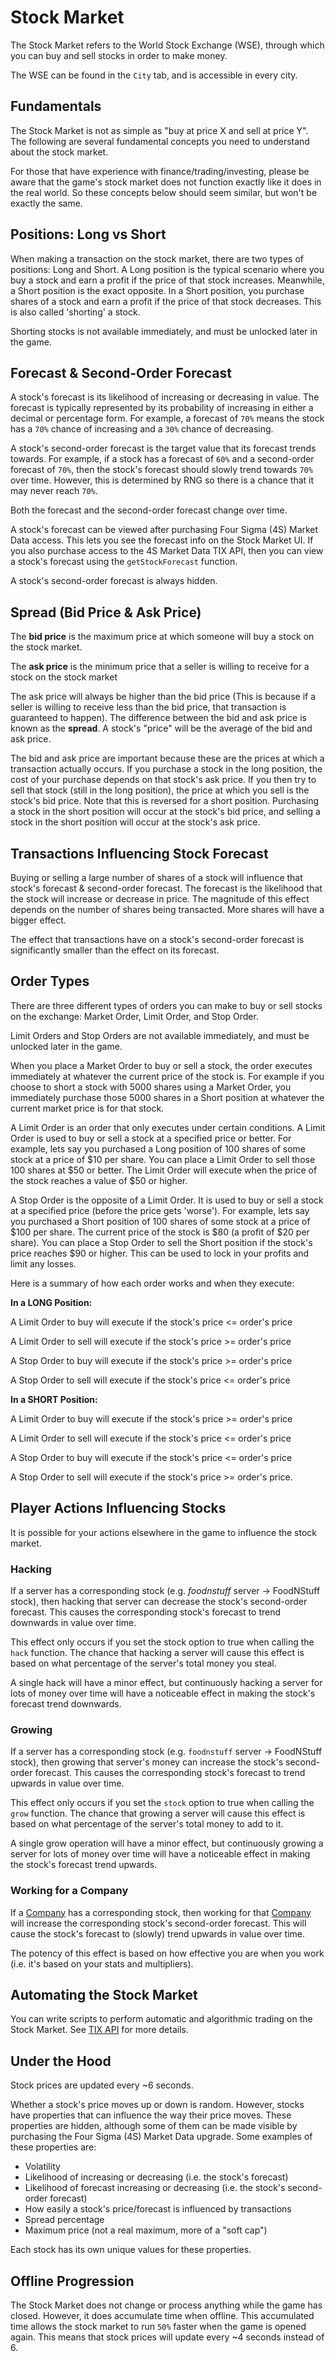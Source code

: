 # Stock Market

The Stock Market refers to the World Stock Exchange (WSE), through which you can buy and sell stocks in order to make money.

The WSE can be found in the `City` tab, and is accessible in every city.

## Fundamentals

The Stock Market is not as simple as "buy at price X and sell at price Y".
The following are several fundamental concepts you need to understand about the stock market.

For those that have experience with finance/trading/investing, please be aware that the game's stock market does not function exactly like it does in the real world.
So these concepts below should seem similar, but won't be exactly the same.

## Positions: Long vs Short

When making a transaction on the stock market, there are two types of positions: Long and Short.
A Long position is the typical scenario where you buy a stock and earn a profit if the price of that stock increases.
Meanwhile, a Short position is the exact opposite.
In a Short position, you purchase shares of a stock and earn a profit if the price of that stock decreases.
This is also called 'shorting' a stock.

Shorting stocks is not available immediately, and must be unlocked later in the game.

## Forecast & Second-Order Forecast

A stock's forecast is its likelihood of increasing or decreasing in value.
The forecast is typically represented by its probability of increasing in either a decimal or percentage form.
For example, a forecast of `70%` means the stock has a `70%` chance of increasing and a `30%` chance of decreasing.

A stock's second-order forecast is the target value that its forecast trends towards.
For example, if a stock has a forecast of `60%` and a second-order forecast of `70%`, then the stock's forecast should slowly trend towards `70%` over time.
However, this is determined by RNG so there is a chance that it may never reach `70%`.

Both the forecast and the second-order forecast change over time.

A stock's forecast can be viewed after purchasing Four Sigma (4S) Market Data access.
This lets you see the forecast info on the Stock Market UI.
If you also purchase access to the 4S Market Data TIX API, then you can view a stock's forecast using the `getStockForecast` function.

A stock's second-order forecast is always hidden.

## Spread (Bid Price & Ask Price)

The **bid price** is the maximum price at which someone will buy a stock on the stock market.

The **ask price** is the minimum price that a seller is willing to receive for a stock on the stock market

The ask price will always be higher than the bid price (This is because if a seller is willing to receive less than the bid price, that transaction is guaranteed to happen).
The difference between the bid and ask price is known as the **spread**.
A stock's "price" will be the average of the bid and ask price.

The bid and ask price are important because these are the prices at which a transaction actually occurs.
If you purchase a stock in the long position, the cost of your purchase depends on that stock's ask price.
If you then try to sell that stock (still in the long position), the price at which you sell is the stock's bid price.
Note that this is reversed for a short position.
Purchasing a stock in the short position will occur at the stock's bid price, and selling a stock in the short position will occur at the stock's ask price.

## Transactions Influencing Stock Forecast

Buying or selling a large number of shares of a stock will influence that stock's forecast & second-order forecast.
The forecast is the likelihood that the stock will increase or decrease in price.
The magnitude of this effect depends on the number of shares being transacted.
More shares will have a bigger effect.

The effect that transactions have on a stock's second-order forecast is significantly smaller than the effect on its forecast.

## Order Types

There are three different types of orders you can make to buy or sell stocks on the exchange:
Market Order, Limit Order, and Stop Order.

Limit Orders and Stop Orders are not available immediately, and must be unlocked later in the game.

When you place a Market Order to buy or sell a stock, the order executes immediately at whatever the current price of the stock is.
For example if you choose to short a stock with 5000 shares using a Market Order, you immediately purchase those 5000 shares in a Short position at whatever the current market price is for that stock.

A Limit Order is an order that only executes under certain conditions.
A Limit Order is used to buy or sell a stock at a specified price or better.
For example, lets say you purchased a Long position of 100 shares of some stock at a price of \$10 per share.
You can place a Limit Order to sell those 100 shares at \$50 or better.
The Limit Order will execute when the price of the stock reaches a value of \$50 or higher.

A Stop Order is the opposite of a Limit Order.
It is used to buy or sell a stock at a specified price (before the price gets 'worse').
For example, lets say you purchased a Short position of 100 shares of some stock at a price of \$100 per share.
The current price of the stock is \$80 (a profit of \$20 per share).
You can place a Stop Order to sell the Short position if the stock's price reaches \$90 or higher.
This can be used to lock in your profits and limit any losses.

Here is a summary of how each order works and when they execute:

**In a LONG Position:**

A Limit Order to buy will execute if the stock's price <= order's price

A Limit Order to sell will execute if the stock's price >= order's price

A Stop Order to buy will execute if the stock's price >= order's price

A Stop Order to sell will execute if the stock's price <= order's price

**In a SHORT Position:**

A Limit Order to buy will execute if the stock's price >= order's price

A Limit Order to sell will execute if the stock's price <= order's price

A Stop Order to buy will execute if the stock's price <= order's price

A Stop Order to sell will execute if the stock's price >= order's price.

## Player Actions Influencing Stocks

It is possible for your actions elsewhere in the game to influence the stock market.

### Hacking

If a server has a corresponding stock (e.g. _foodnstuff_ server -> FoodNStuff stock), then hacking that server can decrease the stock's second-order forecast.
This causes the corresponding stock's forecast to trend downwards in value over time.

This effect only occurs if you set the stock option to true when calling the `hack` function.
The chance that hacking a server will cause this effect is based on what percentage of the server's total money you steal.

A single hack will have a minor effect, but continuously hacking a server for lots of money over time will have a noticeable effect in making the stock's forecast trend downwards.

### Growing

If a server has a corresponding stock (e.g. `foodnstuff` server -> FoodNStuff stock), then growing that server's money can increase the stock's second-order forecast.
This causes the corresponding stock's forecast to trend upwards in value over time.

This effect only occurs if you set the `stock` option to true when calling the `grow` function.
The chance that growing a server will cause this effect is based on what percentage of the server's total money to add to it.

A single grow operation will have a minor effect, but continuously growing a server for lots of money over time will have a noticeable effect in making the stock's forecast trend upwards.

### Working for a Company

If a [Company](companies.md) has a corresponding stock, then working for that [Company](companies.md) will increase the corresponding stock's second-order forecast.
This will cause the stock's forecast to (slowly) trend upwards in value over time.

The potency of this effect is based on how effective you are when you work (i.e. it's based on your stats and multipliers).

## Automating the Stock Market

You can write scripts to perform automatic and algorithmic trading on the Stock Market.
See [TIX API](https://github.com/bitburner-official/bitburner-src/blob/dev/markdown/bitburner.tix.md) for more details.

## Under the Hood

Stock prices are updated every ~6 seconds.

Whether a stock's price moves up or down is random.
However, stocks have properties that can influence the way their price moves.
These properties are hidden, although some of them can be made visible by purchasing the Four Sigma (4S) Market Data upgrade.
Some examples of these properties are:

- Volatility
- Likelihood of increasing or decreasing (i.e. the stock's forecast)
- Likelihood of forecast increasing or decreasing (i.e. the stock's second-order forecast)
- How easily a stock's price/forecast is influenced by transactions
- Spread percentage
- Maximum price (not a real maximum, more of a "soft cap")

Each stock has its own unique values for these properties.

## Offline Progression

The Stock Market does not change or process anything while the game has closed.
However, it does accumulate time when offline.
This accumulated time allows the stock market to run `50%` faster when the game is opened again.
This means that stock prices will update every ~4 seconds instead of 6.
